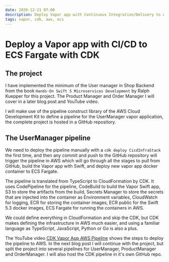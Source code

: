 ```yaml
---
date: 2020-12-21 07:00
description: Deploy Vapor app with Continuous Integration/Delivery to AWS ECS Fargate
tags: vapor, cdk, aws, ecs
---
```

# Deploy a Vapor app with CI/CD to ECS Fargate with CDK

## The project

I have implemented the minimum of the User manager in Shop Backend from the book `Hands-On Swift 5 Microservices Development` by Ralph Kuepper for this project. The Product Manager and Order Manager I will cover in a later blog post and YouTube video.

I will make use of the pipeline construct library of the AWS Cloud Development Kit to define a pipeline for the UserManager vapor application, the complete project is hosted in a GitHub repository.

## The UserManager pipeline

We need to deploy the pipeline manually with a `cdk deploy CicdInfraStack` the first time, and then any commit and push to the GitHub repository will trigger the pipeline in AWS which will go through all the stages to pull from GitHub, build the Vapor app with Swift, and deploy new vapor app docker container to ECS Fargate.

The pipeline is translated from TypeScript to CloudFormation by CDK. It uses CodePipeline for the pipeline, CodeBuild to build the Vapor Swift app, S3 to store the artifacts from the build, Secrets Manager to store the secrets that are injected into the container as Environment variables, CloudWatch for logging, ECR for storing the container images, ECR public for the Swift 5.3 docker images, ECS Fargate for running the containers in AWS.

We could define everything in CloudFormation and skip the CDK, but CDK makes defining the infrastructure in AWS much easier, and using a familiar language as TypeScript, JavaScript, Python or Go is also a plus.

The YouTube video [CDK Vapor App AWS Pipeline](https://youtu.be/M6XSSgKiLxc) shows the steps to deploy the pipeline to AWS. In the next blog post I will continue with the project, but split the project into several pipelines for UserManager, ProductManager and OrderManager. I will also host the CDK pipeline in it's own GitHub repo.
